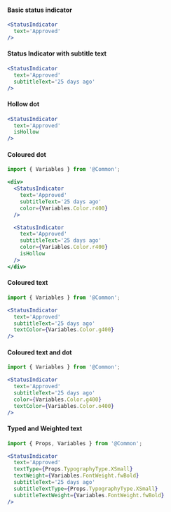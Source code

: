 #### Basic status indicator

```jsx
<StatusIndicator
  text='Approved'
/>
```

#### Status Indicator with subtitle text

```jsx
<StatusIndicator
  text='Approved'
  subtitleText='25 days ago'
/>
```

#### Hollow dot

```jsx
<StatusIndicator
  text='Approved'
  isHollow
/>
```


#### Coloured dot

```jsx
import { Variables } from '@Common';

<div>
  <StatusIndicator
    text='Approved'
    subtitleText='25 days ago'
    color={Variables.Color.r400}
  />

  <StatusIndicator
    text='Approved'
    subtitleText='25 days ago'
    color={Variables.Color.r400}
    isHollow
  />
</div>
```

#### Coloured text

```jsx
import { Variables } from '@Common';

<StatusIndicator
  text='Approved'
  subtitleText='25 days ago'
  textColor={Variables.Color.g400}
/>
```

#### Coloured text and dot

```jsx
import { Variables } from '@Common';

<StatusIndicator
  text='Approved'
  subtitleText='25 days ago'
  color={Variables.Color.g400}
  textColor={Variables.Color.o400}
/>
```

#### Typed and Weighted text

```jsx
import { Props, Variables } from '@Common';

<StatusIndicator
  text='Approved'
  textType={Props.TypographyType.XSmall}
  textWeight={Variables.FontWeight.fwBold}
  subtitleText='25 days ago'
  subtitleTextType={Props.TypographyType.XSmall}
  subtitleTextWeight={Variables.FontWeight.fwBold}
/>
```

